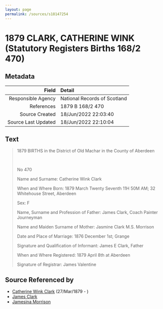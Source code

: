 ```yaml
---
layout: page
permalink: /sources/s18147254
---
```


# 1879 CLARK, CATHERINE WINK (Statutory Registers Births 168/2 470)

## Metadata
Field | Detail
---:|:---
Responsible Agency | National Records of Scotland
References | 1879 B 168/2 470
Source Created | 18/Jun/2022 22:03:40
Source Last Updated | 18/Jun/2022 22:10:04

## Text

> 1879 BIRTHS in the District of Old Machar in the County of Aberdeen
>
> <br/>
>
> No 470
>
> Name and Surname: Catherine Wink Clark
>
> When and Where Born: 1879 March Twenty Seventh 11H 50M AM; 32 Whitehouse Street, Aberdeen
>
> Sex: F
>
> Name, Surname and Profession of Father: James Clark, Coach Painter Journeyman
>
> Name and Maiden Surname of Mother: Jasmine Clark M.S. Morrison
>
> Date and Place of Marriage: 1876 December 1st; Grange
>
> Signature and Qualification of Informant: James E Clark, Father
>
> When and Where Registered: 1879 April 8th at Aberdeen
>
> Signature of Registrar: James Valentine
>

## Source Referenced by

* [Catherine Wink Clark](../people/@35162161@-catherine-wink-clark-b1879-3-27-d.md) (27/Mar/1879 - )
* [James Clark](../people/@29410614@-james-clark-b-d.md)
* [Jamesina Morrison](../people/@11801376@-jamesina-morrison-b-d.md)
